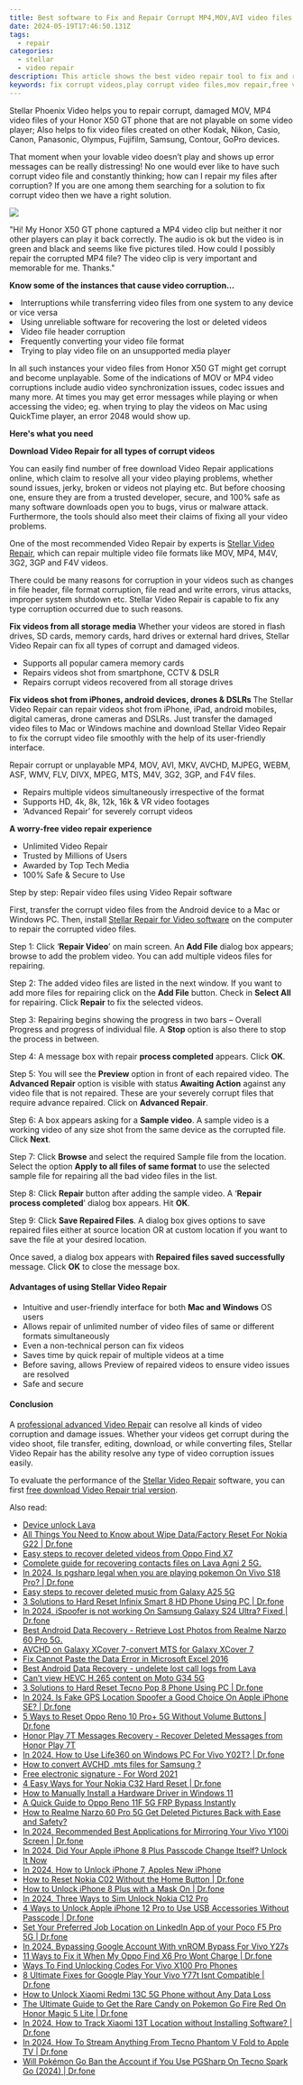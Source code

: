 ```yaml
---
title: Best software to Fix and Repair Corrupt MP4,MOV,AVI video files of Honor
date: 2024-05-19T17:46:50.131Z
tags: 
  - repair
categories: 
  - stellar
  - video repair
description: This article shows the best video repair tool to fix and repair corrupt MP4, WMV, MOV, M4V, AVI video files of your Honor X50 GT phone. Download Stellar Video Repair now.
keywords: fix corrupt videos,play corrupt video files,mov repair,free video repair software,video repair tool for mac,corrupt mp4 video repair
---
```


<div class="atpl-content atpl-for-stellar-video-repair mobile-video-repair">

<div class="atpl-post-description-part-1">
<div class="tpl-content-sub-paragraph-content">  <p>Stellar Phoenix Video helps you to repair corrupt, damaged MOV, MP4 video files of your Honor X50 GT phone that are not playable on some video player; Also helps to fix video files created on other Kodak, Nikon, Casio, Canon, Panasonic, Olympus, Fujifilm, Samsung, Contour, GoPro devices.That moment when your lovable video doesn’t play and shows up error messages can be really distressing! No one would ever like to have such corrupt video file and constantly thinking; how can I repair my files after corruption? If you are one among them searching for a solution to fix corrupt video then we have a right solution.  </p></div>
</div>

<img src="https://img0mobiles.techidaily.com/images/best-assets/devices/honor/honor-x50-gt/5.jpg" class="atpl-imgstyle"/>

<div class="atpl-post-description-part-2">
<div class="tpl-content-sub-paragraph-question"><p>"Hi! My Honor X50 GT phone captured a MP4 video clip but neither it nor other players can play it back correctly. The audio is ok but the video is in green and black and seems like five pictures tiled. How could I possibly repair the corrupted MP4 file? The video clip is very important and memorable for me. Thanks."</p></div><div class="tpl-content-sub-paragraph-content"><p><strong>Know some of the instances that cause video corruption…</strong>  <li>Interruptions while transferring video files from one system to any device or vice versa</li>  <li>Using unreliable software for recovering the lost or deleted videos</li>  <li>Video file header corruption</li>  <li>Frequently converting your video file format</li>  <li>Trying to play video file on an unsupported media player</li></p>In all such instances your video files from Honor X50 GT might get corrupt and become unplayable. Some of the indications of MOV or MP4 video corruptions include audio video synchronization issues, codec issues and many more. At times you may get error messages while playing or when accessing the video; eg. when trying to play the videos on Mac using QuickTime player, an error 2048 would show up.</div>
</div>

<strong>Here's what you need</strong>
<div class="tpl-content-sub-paragraph-content">

<strong>Download Video Repair for all types of corrupt videos</strong>
<p>
You can easily find number of free download Video Repair applications online, which claim to resolve all your video playing problems, whether sound issues, jerky, broken or videos not playing etc. But before choosing one, ensure they are from a trusted developer, secure, and 100% safe as many software downloads open you to bugs, virus or malware attack. Furthermore, the tools should also meet their claims of fixing all your video problems.

One of the most recommended Video Repair by experts is <a href="https://tools.techidaily.com/stellar-video-repair/" >Stellar Video Repair</a>, which can repair multiple video file formats like MOV, MP4, M4V, 3G2, 3GP and F4V videos.

There could be many reasons for corruption in your videos such as changes in file header, file format corruption, file read and write errors, virus attacks, improper system shutdown etc. Stellar Video Repair is capable to fix any type corruption occurred due to such reasons.

</p>
</div>



<div class="tpl-content-sub-paragraph-content">
<p>
<strong>Fix videos from all storage media</strong>
Whether your videos are stored in flash drives, SD cards, memory cards, hard drives or external hard drives, Stellar Video Repair can fix all types of corrupt and damaged videos.


- Supports all popular camera memory cards
- Repairs videos shot from smartphone, CCTV & DSLR
- Repairs corrupt videos recovered from all storage drives


<strong>Fix videos shot from iPhones, android devices, drones & DSLRs </strong>
The Stellar Video Repair can repair videos shot from iPhone, iPad, android mobiles, digital cameras, drone cameras and DSLRs. Just transfer the damaged video files to Mac or Windows machine and download Stellar Video Repair to fix the corrupt video file smoothly with the help of its user-friendly interface.


Repair corrupt or unplayable MP4, MOV, AVI, MKV, AVCHD, MJPEG, WEBM, ASF, WMV, FLV, DIVX, MPEG, MTS, M4V, 3G2, 3GP, and F4V files.

- Repairs multiple videos simultaneously irrespective of the format
- Supports HD, 4k, 8k, 12k, 16k & VR video footages
- ‘Advanced Repair’ for severely corrupt videos

**A worry-free video repair experience**

- Unlimited Video Repair
- Trusted by Millions of Users
- Awarded by Top Tech Media
- 100% Safe & Secure to Use


</p>
</div>

<div class="atpl-step-part-style">Step by step: Repair video files using Video Repair software</div>

First, transfer the corrupt video files from the Android device to a Mac or Windows PC. Then, install <a href="https://tools.techidaily.com/stellar-video-repair/" >Stellar Repair for Video software</a> on the computer to repair the corrupted video files.

<span class="atpl-stepstyle-a"><span>Step 1: </span></span> Click ‘<strong>Repair Video</strong>’ on main screen. An <strong>Add File</strong> dialog box appears; browse to add the problem video. You can add multiple videos files for repairing.
<img src="https://tools.techidaily.com/images/apps/stellar/stellar-repair-for-video/solutions/common/main-screen.jpg"  alt="" />

<span class="atpl-stepstyle-a"><span>Step 2: </span></span> The added video files are listed in the next window. If you want to add more files for repairing click on the <strong>Add File</strong> button. Check in <strong>Select All</strong> for repairing. Click <strong>Repair</strong> to fix the selected videos.
<img src="https://tools.techidaily.com/images/apps/stellar/stellar-repair-for-video/solutions/common/video-file-listed.jpg"  alt="" />

<span class="atpl-stepstyle-a"><span>Step 3: </span></span> Repairing begins showing the progress in two bars – Overall Progress and progress of individual file. A <strong>Stop</strong> option is also there to stop the process in between.
<img src="https://tools.techidaily.com/images/apps/stellar/stellar-repair-for-video/solutions/common/video-file-fixing.jpg"  alt="" />

<span class="atpl-stepstyle-a"><span>Step 4: </span></span> A message box with repair <strong>process completed</strong> appears. Click <strong>OK</strong>.
<img src="https://tools.techidaily.com/images/apps/stellar/stellar-repair-for-video/solutions/common/repair-process-completed.jpg"  alt="" />

<span class="atpl-stepstyle-a"><span>Step 5: </span></span> You will see the <strong>Preview</strong> option in front of each repaired video. The <strong>Advanced Repair</strong> option is visible with status <strong>Awaiting Action</strong> against any video file that is not repaired. These are your severely corrupt files that require advance repaired. Click on <strong>Advanced Repair</strong>.
<img src="https://tools.techidaily.com/images/apps/stellar/stellar-repair-for-video/solutions/common/advanced-repair-screen.png"  alt="" />

<span class="atpl-stepstyle-a"><span>Step 6: </span></span> A box appears asking for a <strong>Sample video</strong>. A sample video is a working video of any size shot from the same device as the corrupted file. Click <strong>Next</strong>.
<img src="https://tools.techidaily.com/images/apps/stellar/stellar-repair-for-video/solutions/common/sample-video.jpg"  alt="" />

<span class="atpl-stepstyle-a"><span>Step 7: </span></span> Click <strong>Browse</strong> and select the required Sample file from the location. Select the option <strong>Apply to all files of same format</strong> to use the selected sample file for repairing all the bad video files in the list.
<img src="https://tools.techidaily.com/images/apps/stellar/stellar-repair-for-video/solutions/common/add-sample-video.png"  alt="" />

<span class="atpl-stepstyle-a"><span>Step 8: </span></span> Click <strong>Repair</strong> button after adding the sample video. A ‘<strong>Repair process completed</strong>’ dialog box appears. Hit <strong>OK</strong>.
<img src="https://tools.techidaily.com/images/apps/stellar/stellar-repair-for-video/solutions/common/video-file-repaired-success.png"  alt="" />

<span class="atpl-stepstyle-a"><span>Step 9: </span></span> Click <strong>Save Repaired Files</strong>. A dialog box gives options to save repaired files either at source location OR at custom location if you want to save the file at your desired location.
<img src="https://tools.techidaily.com/images/apps/stellar/stellar-repair-for-video/solutions/common/save-repaired-files.jpg"  alt="" />

Once saved, a dialog box appears with <strong>Repaired files saved successfully</strong> message. Click <strong>OK</strong> to close the message box.


<h4>Advantages of using Stellar Video Repair</h4>
<ul>
  <li>Intuitive and user-friendly interface for both <strong>Mac and Windows</strong> OS users</li>
  <li>Allows repair of unlimited number of video files of same or different formats simultaneously</li>
  <li>Even a non-technical person can fix videos</li>
  <li>Saves time by quick repair of multiple videos at a time</li>
  <li>Before saving, allows Preview of repaired videos to ensure video issues are resolved</li>
  <li>Safe and secure</li>
</ul>

<h4>Conclusion</h4>

A <a href="https://tools.techidaily.com/stellar-video-repair/" >professional advanced Video Repair</a> can resolve all kinds of video corruption and damage issues. Whether your videos get corrupt during the video shoot, file transfer, editing, download, or while converting files, Stellar Video Repair has the ability resolve any type of video corruption issues easily.

To evaluate the performance of the <a href="https://tools.techidaily.com/stellar-video-repair/" >Stellar Video Repair</a> software, you can first <a href="https://tools.techidaily.com/stellar-video-repair/" >free download Video Repair trial version</a>.



<ins class="adsbygoogle"
     style="display:block"
     data-ad-client="ca-pub-7571918770474297"
     data-ad-slot="8358498916"
     data-ad-format="auto"
     data-full-width-responsive="true"></ins>
     
</div>
<ins class="adsbygoogle"
    style="display:block"
    data-ad-format="autorelaxed"
    data-ad-client="ca-pub-7571918770474297"
    data-ad-slot="1223367746"></ins>

<span class="atpl-alsoreadstyle">Also read:</span>
<div><ul>
<li><a href="https://phone-solutions.techidaily.com/device-unlock-lava-by-drfone-android-unlock-android-unlock/"><u>Device unlock  Lava</u></a></li>
<li><a href="https://phone-solutions.techidaily.com/all-things-you-need-to-know-about-wipe-datafactory-reset-for-nokia-g22-drfone-by-drfone-reset-android-reset-android/"><u>All Things You Need to Know about Wipe Data/Factory Reset For Nokia G22 | Dr.fone</u></a></li>
<li><a href="https://phone-solutions.techidaily.com/easy-steps-to-recover-deleted-videos-from-oppo-find-x7-by-fonelab-android-recover-video/"><u>Easy steps to recover deleted videos from Oppo Find X7</u></a></li>
<li><a href="https://phone-solutions.techidaily.com/complete-guide-for-recovering-contacts-files-on-lava-agni-2-5g-by-fonelab-android-recover-contacts/"><u>Complete guide for recovering contacts files on Lava Agni 2 5G.</u></a></li>
<li><a href="https://phone-solutions.techidaily.com/in-2024-is-pgsharp-legal-when-you-are-playing-pokemon-on-vivo-s18-pro-drfone-by-drfone-virtual-android/"><u>In 2024, Is pgsharp legal when you are playing pokemon On Vivo S18 Pro? | Dr.fone</u></a></li>
<li><a href="https://phone-solutions.techidaily.com/easy-steps-to-recover-deleted-music-from-galaxy-a25-5g-by-fonelab-android-recover-music/"><u>Easy steps to recover deleted music from Galaxy A25 5G</u></a></li>
<li><a href="https://phone-solutions.techidaily.com/3-solutions-to-hard-reset-infinix-smart-8-hd-phone-using-pc-drfone-by-drfone-reset-android-reset-android/"><u>3 Solutions to Hard Reset Infinix Smart 8 HD Phone Using PC | Dr.fone</u></a></li>
<li><a href="https://phone-solutions.techidaily.com/in-2024-ispoofer-is-not-working-on-samsung-galaxy-s24-ultra-fixed-drfone-by-drfone-virtual-android/"><u>In 2024, iSpoofer is not working On Samsung Galaxy S24 Ultra? Fixed | Dr.fone</u></a></li>
<li><a href="https://phone-solutions.techidaily.com/best-android-data-recovery-retrieve-lost-photos-from-realme-narzo-60-pro-5g-by-fonelab-android-recover-photos/"><u>Best Android Data Recovery - Retrieve Lost Photos from Realme Narzo 60 Pro 5G.</u></a></li>
<li><a href="https://phone-solutions.techidaily.com/avchd-on-galaxy-xcover-7-convert-mts-for-galaxy-xcover-7-by-aiseesoft-video-converter-play-mts-on-android/"><u>AVCHD on Galaxy XCover 7-convert MTS for Galaxy XCover 7</u></a></li>
<li><a href="https://phone-solutions.techidaily.com/fix-cannot-paste-the-data-error-in-microsoft-excel-2016-by-stellar-guide/"><u>Fix Cannot Paste the Data Error in Microsoft Excel 2016</u></a></li>
<li><a href="https://phone-solutions.techidaily.com/best-android-data-recovery-undelete-lost-call-logs-from-lava-by-fonelab-android-recover-call-logs/"><u>Best Android Data Recovery - undelete lost call logs from Lava</u></a></li>
<li><a href="https://phone-solutions.techidaily.com/can-t-view-hevc-h-265-content-on-moto-g34-5g-by-aiseesoft-video-converter-play-hevc-video-on-android/"><u>Can’t view HEVC H.265 content on Moto G34 5G</u></a></li>
<li><a href="https://phone-solutions.techidaily.com/3-solutions-to-hard-reset-tecno-pop-8-phone-using-pc-drfone-by-drfone-reset-android-reset-android/"><u>3 Solutions to Hard Reset Tecno Pop 8 Phone Using PC | Dr.fone</u></a></li>
<li><a href="https://phone-solutions.techidaily.com/in-2024-is-fake-gps-location-spoofer-a-good-choice-on-apple-iphone-se-drfone-by-drfone-virtual-ios/"><u>In 2024, Is Fake GPS Location Spoofer a Good Choice On Apple iPhone SE? | Dr.fone</u></a></li>
<li><a href="https://phone-solutions.techidaily.com/5-ways-to-reset-oppo-reno-10-proplus-5g-without-volume-buttons-drfone-by-drfone-reset-android-reset-android/"><u>5 Ways to Reset Oppo Reno 10 Pro+ 5G Without Volume Buttons | Dr.fone</u></a></li>
<li><a href="https://phone-solutions.techidaily.com/honor-play-7t-messages-recovery-recover-deleted-messages-from-honor-play-7t-by-fonelab-android-recover-messages/"><u>Honor Play 7T Messages Recovery - Recover Deleted Messages from Honor Play 7T</u></a></li>
<li><a href="https://phone-solutions.techidaily.com/in-2024-how-to-use-life360-on-windows-pc-for-vivo-y02t-drfone-by-drfone-virtual-android/"><u>In 2024, How to Use Life360 on Windows PC For Vivo Y02T? | Dr.fone</u></a></li>
<li><a href="https://phone-solutions.techidaily.com/how-to-convert-avchd-mts-files-for-samsung-by-aiseesoft-video-converter-play-mts-on-android/"><u>How to convert AVCHD .mts files for Samsung ?</u></a></li>
<li><a href="https://phone-solutions.techidaily.com/free-electronic-signature-for-word-2021-by-ldigisigner-sign-a-word-sign-a-word/"><u>Free electronic signature - For Word 2021</u></a></li>
<li><a href="https://phone-solutions.techidaily.com/4-easy-ways-for-your-nokia-c32-hard-reset-drfone-by-drfone-reset-android-reset-android/"><u>4 Easy Ways for Your Nokia C32 Hard Reset | Dr.fone</u></a></li>
<li><a href="https://blog-min.techidaily.com/how-to-manually-install-a-hardware-driver-in-windows-11-by-drivereasy-guide/"><u>How to Manually Install a Hardware Driver in Windows 11</u></a></li>
<li><a href="https://android-frp.techidaily.com/a-quick-guide-to-oppo-reno-11f-5g-frp-bypass-instantly-by-drfone-android/"><u>A Quick Guide to Oppo Reno 11F 5G FRP Bypass Instantly</u></a></li>
<li><a href="https://blog-min.techidaily.com/how-to-realme-narzo-60-pro-5g-get-deleted-pictures-back-with-ease-and-safety-by-fonelab-android-recover-pictures/"><u>How to Realme Narzo 60 Pro 5G Get Deleted Pictures Back with Ease and Safety?</u></a></li>
<li><a href="https://screen-mirror.techidaily.com/in-2024-recommended-best-applications-for-mirroring-your-vivo-y100i-screen-drfone-by-drfone-android/"><u>In 2024, Recommended Best Applications for Mirroring Your Vivo Y100i Screen | Dr.fone</u></a></li>
<li><a href="https://ios-unlock.techidaily.com/in-2024-did-your-apple-iphone-8-plus-passcode-change-itself-unlock-it-now-by-drfone-ios/"><u>In 2024, Did Your Apple iPhone 8 Plus Passcode Change Itself? Unlock It Now</u></a></li>
<li><a href="https://ios-unlock.techidaily.com/in-2024-how-to-unlock-iphone-7-apples-new-iphone-by-drfone-ios/"><u>In 2024, How to Unlock iPhone 7, Apples New iPhone</u></a></li>
<li><a href="https://techidaily.com/how-to-reset-nokia-c02-without-the-home-button-drfone-by-drfone-reset-android-reset-android/"><u>How to Reset Nokia C02 Without the Home Button | Dr.fone</u></a></li>
<li><a href="https://iphone-unlock.techidaily.com/how-to-unlock-iphone-8-plus-with-a-mask-on-drfone-by-drfone-ios/"><u>How to Unlock iPhone 8 Plus with a Mask On | Dr.fone</u></a></li>
<li><a href="https://sim-unlock.techidaily.com/in-2024-three-ways-to-sim-unlock-nokia-c12-pro-by-drfone-android/"><u>In 2024, Three Ways to Sim Unlock Nokia C12 Pro</u></a></li>
<li><a href="https://iphone-unlock.techidaily.com/4-ways-to-unlock-apple-iphone-12-pro-to-use-usb-accessories-without-passcode-drfone-by-drfone-ios/"><u>4 Ways to Unlock Apple iPhone 12 Pro to Use USB Accessories Without Passcode | Dr.fone</u></a></li>
<li><a href="https://location-social.techidaily.com/set-your-preferred-job-location-on-linkedin-app-of-your-poco-f5-pro-5g-drfone-by-drfone-virtual-android/"><u>Set Your Preferred Job Location on LinkedIn App of your Poco F5 Pro 5G | Dr.fone</u></a></li>
<li><a href="https://android-unlock.techidaily.com/in-2024-bypassing-google-account-with-vnrom-bypass-for-vivo-y27s-by-drfone-android/"><u>In 2024, Bypassing Google Account With vnROM Bypass For Vivo Y27s</u></a></li>
<li><a href="https://howto.techidaily.com/11-ways-to-fix-it-when-my-oppo-find-x6-pro-wont-charge-drfone-by-drfone-fix-android-problems-fix-android-problems/"><u>11 Ways to Fix it When My Oppo Find X6 Pro Wont Charge | Dr.fone</u></a></li>
<li><a href="https://sim-unlock.techidaily.com/ways-to-find-unlocking-codes-for-vivo-x100-pro-phones-by-drfone-android/"><u>Ways To Find Unlocking Codes For Vivo X100 Pro Phones</u></a></li>
<li><a href="https://howto.techidaily.com/8-ultimate-fixes-for-google-play-your-vivo-y77t-isnt-compatible-drfone-by-drfone-fix-android-problems-fix-android-problems/"><u>8 Ultimate Fixes for Google Play Your Vivo Y77t Isnt Compatible | Dr.fone</u></a></li>
<li><a href="https://unlock-android.techidaily.com/how-to-unlock-xiaomi-redmi-13c-5g-phone-without-any-data-loss-by-drfone-android/"><u>How to Unlock Xiaomi Redmi 13C 5G Phone without Any Data Loss</u></a></li>
<li><a href="https://pokemon-go-android.techidaily.com/the-ultimate-guide-to-get-the-rare-candy-on-pokemon-go-fire-red-on-honor-magic-5-lite-drfone-by-drfone-virtual-android/"><u>The Ultimate Guide to Get the Rare Candy on Pokemon Go Fire Red On Honor Magic 5 Lite | Dr.fone</u></a></li>
<li><a href="https://android-location-track.techidaily.com/in-2024-how-to-track-xiaomi-13t-location-without-installing-software-drfone-by-drfone-virtual-android/"><u>In 2024, How to Track Xiaomi 13T Location without Installing Software? | Dr.fone</u></a></li>
<li><a href="https://screen-mirror.techidaily.com/in-2024-how-to-stream-anything-from-tecno-phantom-v-fold-to-apple-tv-drfone-by-drfone-android/"><u>In 2024, How To Stream Anything From Tecno Phantom V Fold to Apple TV | Dr.fone</u></a></li>
<li><a href="https://android-pokemon-go.techidaily.com/will-pokemon-go-ban-the-account-if-you-use-pgsharp-on-tecno-spark-go-2024-drfone-by-drfone-virtual-android/"><u>Will Pokémon Go Ban the Account if You Use PGSharp On Tecno Spark Go (2024) | Dr.fone</u></a></li>
</ul></div>



